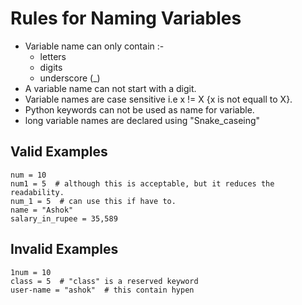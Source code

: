 # Rules for Naming Variables

- Variable name can only contain :-
    - letters
    - digits
    - underscore (_)
- A variable name can not start with a digit.
- Variable names are case sensitive i.e x != X {x is not equall to X}.
- Python keywords can not be used as name for variable.
- long variable names are declared using "Snake_caseing"

## Valid Examples

    num = 10
    num1 = 5  # although this is acceptable, but it reduces the readability.
    num_1 = 5  # can use this if have to.
    name = "Ashok"
    salary_in_rupee = 35,589

## Invalid Examples

    1num = 10
    class = 5  # "class" is a reserved keyword 
    user-name = "ashok"  # this contain hypen
